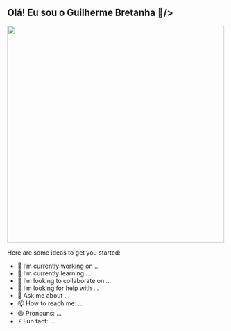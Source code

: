 <div>
  <img src=""https://capsule-render.vercel.app/api?type=waving&height=300&color=66962C&text=Hi!%20welcome%20to%20my%20profile&fontAlignY=30&textBg=false&section=header&fontAlign=50&fontSize=50&animation=fadeIn&strokeWidth=0&descAlign=49&fontColor=FFE4C4&reversal=false&stroke=FAEBD7&desc=FFE4C4"/>
</div>

## Olá! Eu sou o Guilherme Bretanha 👋/>

<div>
  <!--<img height="170cm"  src="https://github-readme-stats.vercel.app/api?username=BFGui&show_icons=true&theme=merko&include_all_commits=true&count_private=true"/>-->
  <img width="500cm" src="https://github-readme-stats.vercel.app/api/top-langs/?username=BFGui&layout=compact&langs_count=16&theme=merko"/>
</div>

Here are some ideas to get you started:

- 🔭 I’m currently working on ...
- 🌱 I’m currently learning ...
- 👯 I’m looking to collaborate on ...
- 🤔 I’m looking for help with ...
- 💬 Ask me about ...
- 📫 How to reach me: ...
- 😄 Pronouns: ...
- ⚡ Fun fact: ...

